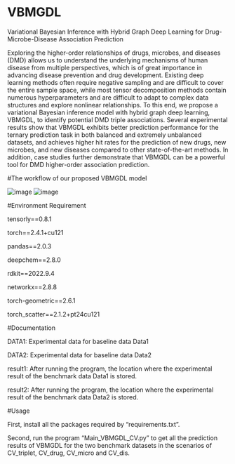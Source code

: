 # VBMGDL
Variational Bayesian Inference with Hybrid Graph Deep Learning for Drug-Microbe-Disease Association Prediction

Exploring the higher-order relationships of drugs, microbes, and diseases (DMD) allows us to understand the underlying mechanisms of human disease from multiple perspectives, which is of great importance in advancing disease prevention and drug development. Existing deep learning methods often require negative sampling and are difficult to cover the entire sample space, while most tensor decomposition methods contain numerous hyperparameters and are difficult to adapt to complex data structures and explore nonlinear relationships.  To this end, we propose a variational Bayesian inference model with hybrid graph deep learning, VBMGDL, to identify potential DMD triple associations. Several experimental results show that VBMGDL exhibits better prediction performance for the ternary prediction task in both balanced and extremely unbalanced datasets, and achieves higher hit rates for the prediction of new drugs, new microbes, and new diseases compared to other state-of-the-art methods. In addition, case studies further demonstrate that VBMGDL can be a powerful tool for DMD higher-order association prediction.

#The workflow of our proposed VBMGDL model

![image](https://github.com/user-attachments/assets/22354f52-5652-4b98-80c0-e88529465d33)
![image](https://github.com/Mayingjun20179/VBMGDL/blob/main/workflow.png)

#Environment Requirement

tensorly==0.8.1

torch==2.4.1+cu121

pandas==2.0.3

deepchem==2.8.0

rdkit==2022.9.4

networkx==2.8.8

torch-geometric==2.6.1

torch_scatter==2.1.2+pt24cu121

#Documentation

DATA1: Experimental data for baseline data Data1

DATA2: Experimental data for baseline data Data2

result1: After running the program, the location where the experimental result of the benchmark data Data1 is stored.

result2: After running the program, the location where the experimental result of the benchmark data Data2 is stored.

#Usage

First, install all the packages required by “requirements.txt”.

Second, run the program “Main_VBMGDL_CV.py” to get all the prediction results of VBMGDL for the two benchmark datasets in the scenarios of CV_triplet, CV_drug, CV_micro and CV_dis.
